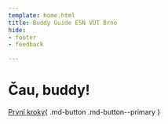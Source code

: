 ```yaml
---
template: home.html
title: Buddy Guide ESN VUT Brno
hide:
- footer
- feedback

---
```


# Čau, buddy!

[První kroky](first-steps.md){ .md-button .md-button--primary }
